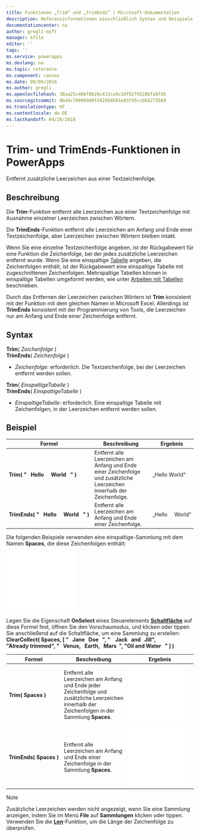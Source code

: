 ```yaml
---
title: Funktionen „Trim“ und „TrimEnds“ | Microsoft-Dokumentation
description: Referenzinformationen einschließlich Syntax und Beispiele für die Trim- und TrimEnds-Funktionen in PowerApps
documentationcenter: na
author: gregli-msft
manager: kfile
editor: ''
tags: ''
ms.service: powerapps
ms.devlang: na
ms.topic: reference
ms.component: canvas
ms.date: 09/09/2016
ms.author: gregli
ms.openlocfilehash: 38aa25c46bf8b29c413ca9c3df92f9528bfa97d5
ms.sourcegitcommit: 8bd4c700969d0fd42950581e03fd5ccbb5273584
ms.translationtype: HT
ms.contentlocale: de-DE
ms.lasthandoff: 04/26/2018
---
```

# <a name="trim-and-trimends-functions-in-powerapps"></a>Trim- und TrimEnds-Funktionen in PowerApps
Entfernt zusätzliche Leerzeichen aus einer Textzeichenfolge.

## <a name="description"></a>Beschreibung
Die **Trim**-Funktion entfernt alle Leerzeichen aus einer Textzeichenfolge mit Ausnahme einzelner Leerzeichen zwischen Wörtern.  

Die **TrimEnds**-Funktion entfernt alle Leerzeichen am Anfang und Ende einer Textzeichenfolge, aber Leerzeichen zwischen Wörtern bleiben intakt.

Wenn Sie eine einzelne Textzeichenfolge angeben, ist der Rückgabewert für eine Funktion die Zeichenfolge, bei der jedes zusätzliche Leerzeichen entfernt wurde. Wenn Sie eine einspaltige [Tabelle](../working-with-tables.md) angeben, die Zeichenfolgen enthält, ist der Rückgabewert eine einspaltige Tabelle mit zugeschnittenen Zeichenfolgen. Mehrspaltige Tabellen können in einspaltige Tabellen umgeformt werden, wie unter [Arbeiten mit Tabellen](../working-with-tables.md) beschrieben.

Durch das Entfernen der Leerzeichen zwischen Wörtern ist **Trim** konsistent mit der Funktion mit dem gleichen Namen in Microsoft Excel. Allerdings ist **TrimEnds** konsistent mit der Programmierung von Tools, die Leerzeichen nur am Anfang und Ende einer Zeichenfolge entfernt.

## <a name="syntax"></a>Syntax
**Trim**( *Zeichenfolge* )<br>**TrimEnds**( *Zeichenfolge* )

* *Zeichenfolge*: erforderlich. Die Textzeichenfolge, bei der Leerzeichen entfernt werden sollen.

**Trim**( *EinspaltigeTabelle* )<br>**TrimEnds**( *EinspaltigeTabelle* )

* *EinspaltigeTabelle*: erforderlich. Eine einspaltige Tabelle mit Zeichenfolgen, in der Leerzeichen entfernt werden sollen.

## <a name="example"></a>Beispiel
| Formel | Beschreibung | Ergebnis |
| --- | --- | --- |
| **Trim(&nbsp;"&nbsp;&nbsp;&nbsp;Hello&nbsp;&nbsp;&nbsp;&nbsp;&nbsp;World&nbsp;&nbsp;&nbsp;"&nbsp;)** |Entfernt alle Leerzeichen am Anfang und Ende einer Zeichenfolge und zusätzliche Leerzeichen innerhalb der Zeichenfolge. |„Hello World“ |
| **TrimEnds(&nbsp;"&nbsp;&nbsp;&nbsp;Hello&nbsp;&nbsp;&nbsp;&nbsp;&nbsp;World&nbsp;&nbsp;&nbsp;"&nbsp;)** |Entfernt alle Leerzeichen am Anfang und Ende einer Zeichenfolge. |„Hello&nbsp;&nbsp;&nbsp;&nbsp;&nbsp;World“ |

Die folgenden Beispiele verwenden eine einspaltige-Sammlung mit dem Namen **Spaces**, die diese Zeichenfolgen enthält:

![](media/function-trim/input-strings.png)

Legen Sie die Eigenschaft **OnSelect** eines Steuerelements **[Schaltfläche](../controls/control-button.md)** auf diese Formel fest, öffnen Sie den Vorschaumodus, und klicken oder tippen Sie anschließend auf die Schaltfläche, um eine Sammlung zu erstellen:
<br>**ClearCollect( Spaces, [ "&nbsp;&nbsp;&nbsp;Jane&nbsp;&nbsp;&nbsp;Doe&nbsp;&nbsp;&nbsp;", "&nbsp;&nbsp;&nbsp;&nbsp;Jack&nbsp;&nbsp;&nbsp;and&nbsp;&nbsp;&nbsp;Jill", "Already&nbsp;trimmed", "&nbsp;&nbsp;&nbsp;Venus,&nbsp;&nbsp;&nbsp;Earth,&nbsp;&nbsp;&nbsp;Mars&nbsp;&nbsp;", "Oil&nbsp;and&nbsp;Water&nbsp;&nbsp;&nbsp;" ] )**

| Formel | Beschreibung | Ergebnis |
| --- | --- | --- |
| **Trim(&nbsp;Spaces&nbsp;)** |Entfernt alle Leerzeichen am Anfang und Ende jeder Zeichenfolge und zusätzliche Leerzeichen innerhalb der Zeichenfolgen in der Sammlung **Spaces**. |<style> img { max-width: none } </style> ![](media/function-trim/output-trim.png) |
| **TrimEnds(&nbsp;Spaces&nbsp;)** |Entfernt alle Leerzeichen am Anfang und Ende einer Zeichenfolge in der Sammlung **Spaces**. |<style> img { max-width: none } </style> ![](media/function-trim/output-trimends.png) |

> [!NOTE]
> Zusätzliche Leerzeichen werden nicht angezeigt, wenn Sie eine Sammlung anzeigen, indem Sie im Menü **File** auf **Sammlungen** klicken oder tippen. Verwenden Sie die **[Len](function-len.md)**-Funktion, um die Länge der Zeichenfolge zu überprüfen.


